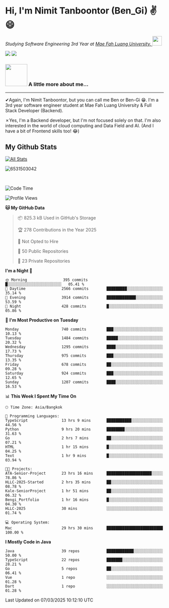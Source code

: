 # Hi, I'm Nimit Tanboontor (Ben_Gi) ✌😄
<p><em>Studying Software Engineering 3rd Year at <a href="https://en.mfu.ac.th/home.html"> Mae Fah Luang University.
</a><img src="https://media.giphy.com/media/WUlplcMpOCEmTGBtBW/giphy.gif" width="30"> </em></p>


[![](https://img.shields.io/badge/linkedin-%230077B5.svg?style=for-the-badge&logo=linkedin)]([https://www.linkedin.com/in/thanaphoom-babparn/](https://www.linkedin.com/in/nimit-tanbooutor-798139246/))
[![](https://img.shields.io/badge/Medium-12100E?style=for-the-badge&logo=medium&logoColor=white)](https://medium.com/@nimittanbooutor)

### <img src="https://media.giphy.com/media/VgCDAzcKvsR6OM0uWg/giphy.gif" width="70"> A little more about me...  

<hr> <!-- Horizontal line -->

&#10004;Again, I'm Nimit Tanboontor, but you can call me Ben or Ben-Gi 😁. I'm a 3rd year software engineer student at Mae Fah Luang University & Full Stack Developer (Backend).

&#10007;Yes, I'm a Backend developer, but I'm not focused solely on that. I'm also interested in the world of cloud computing and Data Field and AI. (And I have a bit of Frontend skills too! 😂)


## My Github Stats

[![All Stats](https://github-readme-stats.vercel.app/api?username=6531503042&show_icons=true&theme=algolia)](https://github.com/6531503042)

<p><img align="center" src="https://github-readme-streak-stats.herokuapp.com/?user=6531503042&" alt="6531503042" /></p>

<br />


<!--START_SECTION:waka-->
![Code Time](http://img.shields.io/badge/Code%20Time-350%20hrs%208%20mins-blue)

![Profile Views](http://img.shields.io/badge/Profile%20Views-24-blue)

**🐱 My GitHub Data** 

> 📦 825.3 kB Used in GitHub's Storage 
 > 
> 🏆 278 Contributions in the Year 2025
 > 
> 🚫 Not Opted to Hire
 > 
> 📜 50 Public Repositories 
 > 
> 🔑 23 Private Repositories 
 > 
**I'm a Night 🦉** 

```text
🌞 Morning                395 commits         █░░░░░░░░░░░░░░░░░░░░░░░░   05.41 % 
🌆 Daytime                2566 commits        █████████░░░░░░░░░░░░░░░░   35.14 % 
🌃 Evening                3914 commits        █████████████░░░░░░░░░░░░   53.59 % 
🌙 Night                  428 commits         █░░░░░░░░░░░░░░░░░░░░░░░░   05.86 % 
```
📅 **I'm Most Productive on Tuesday** 

```text
Monday                   740 commits         ███░░░░░░░░░░░░░░░░░░░░░░   10.13 % 
Tuesday                  1484 commits        █████░░░░░░░░░░░░░░░░░░░░   20.32 % 
Wednesday                1295 commits        ████░░░░░░░░░░░░░░░░░░░░░   17.73 % 
Thursday                 975 commits         ███░░░░░░░░░░░░░░░░░░░░░░   13.35 % 
Friday                   678 commits         ██░░░░░░░░░░░░░░░░░░░░░░░   09.28 % 
Saturday                 924 commits         ███░░░░░░░░░░░░░░░░░░░░░░   12.65 % 
Sunday                   1207 commits        ████░░░░░░░░░░░░░░░░░░░░░   16.53 % 
```


📊 **This Week I Spent My Time On** 

```text
🕑︎ Time Zone: Asia/Bangkok

💬 Programming Languages: 
TypeScript               13 hrs 9 mins       ███████████░░░░░░░░░░░░░░   44.56 % 
Python                   9 hrs 20 mins       ████████░░░░░░░░░░░░░░░░░   31.63 % 
Go                       2 hrs 7 mins        ██░░░░░░░░░░░░░░░░░░░░░░░   07.21 % 
HTML                     1 hr 15 mins        █░░░░░░░░░░░░░░░░░░░░░░░░   04.25 % 
Text                     1 hr 9 mins         █░░░░░░░░░░░░░░░░░░░░░░░░   03.94 % 

🐱‍💻 Projects: 
ATA-Senior-Project       23 hrs 16 mins      ████████████████████░░░░░   78.86 % 
HLLC-2025-Started        2 hrs 35 mins       ██░░░░░░░░░░░░░░░░░░░░░░░   08.78 % 
Kale-SeniorProject       1 hr 51 mins        ██░░░░░░░░░░░░░░░░░░░░░░░   06.32 % 
Bengi_Portfolio          1 hr 16 mins        █░░░░░░░░░░░░░░░░░░░░░░░░   04.30 % 
HLLC-2025                30 mins             ░░░░░░░░░░░░░░░░░░░░░░░░░   01.74 % 

💻 Operating System: 
Mac                      29 hrs 30 mins      █████████████████████████   100.00 % 
```

**I Mostly Code in Java** 

```text
Java                     39 repos            ████████████░░░░░░░░░░░░░   50.00 % 
TypeScript               22 repos            ███████░░░░░░░░░░░░░░░░░░   28.21 % 
Go                       5 repos             ██░░░░░░░░░░░░░░░░░░░░░░░   06.41 % 
Vue                      1 repo              ░░░░░░░░░░░░░░░░░░░░░░░░░   01.28 % 
Dart                     1 repo              ░░░░░░░░░░░░░░░░░░░░░░░░░   01.28 % 
```




 Last Updated on 07/03/2025 10:12:10 UTC
<!--END_SECTION:waka-->
